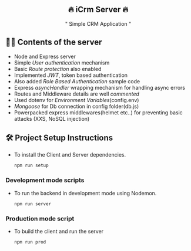 <h2 align="center">🔥 iCrm Server 🔥</h2>

<p align="center">" Simple CRM Application "</p>

## 👷‍♂️ Contents of the server
  - Node and Express server
  - Simple *User authentication* mechanism
  - Basic *Route protection* also enabled
  - Implemented *JWT*, token based authentication 
  - Also added *Role Based Authentication* sample code
  - Express *asyncHandler* wrapping mechanism for handling async errors 
  - Routes and Middleware details are well *commented*
  - Used dotenv for *Environment Variables*(config.env)
  - *Mongoose* for Db connection in config folder(db.js)
  - Powerpacked express middlewares(helmet etc..) for preventing basic attacks (XXS, NoSQL injection)



## 🛠 Project Setup Instructions

  - To install the Client and Server dependencies.
    
    ```
    npm run setup
    ```

### Development mode scripts
  
 
  - To run the backend in development mode using Nodemon.
    
    ```
    npm run server
    ```   


### Production mode script
  
  - To build the client and run the server

    ```
    npm run prod
    ```


